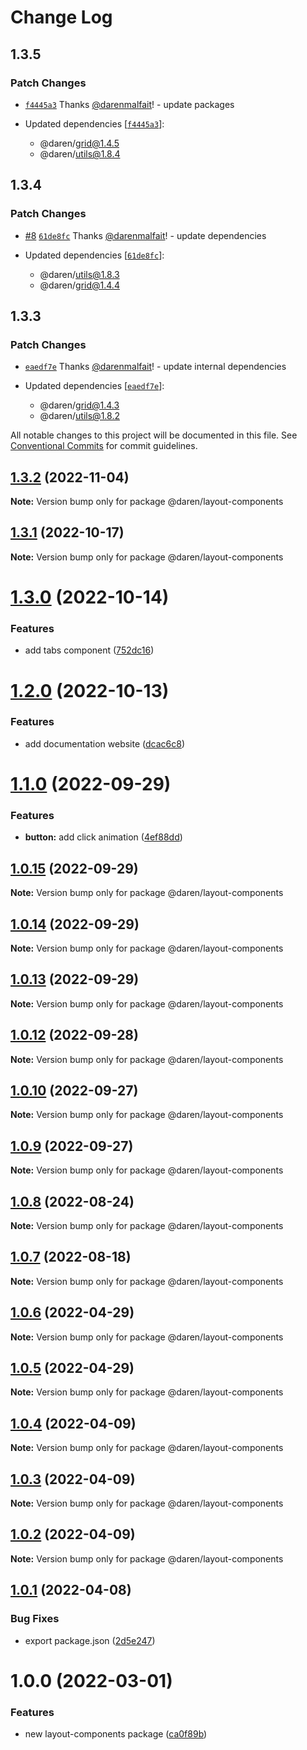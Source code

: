 # Change Log

## 1.3.5

### Patch Changes

- [`f4445a3`](https://github.com/darenmalfait/darenui/commit/f4445a32ed44d0726d408d3f33606cff708f1eb8) Thanks [@darenmalfait](https://github.com/darenmalfait)! - update packages

- Updated dependencies [[`f4445a3`](https://github.com/darenmalfait/darenui/commit/f4445a32ed44d0726d408d3f33606cff708f1eb8)]:
  - @daren/grid@1.4.5
  - @daren/utils@1.8.4

## 1.3.4

### Patch Changes

- [#8](https://github.com/darenmalfait/darenui/pull/8) [`61de8fc`](https://github.com/darenmalfait/darenui/commit/61de8fc492873cfedd117b4d6a43424568a6b393) Thanks [@darenmalfait](https://github.com/darenmalfait)! - update dependencies

- Updated dependencies [[`61de8fc`](https://github.com/darenmalfait/darenui/commit/61de8fc492873cfedd117b4d6a43424568a6b393)]:
  - @daren/utils@1.8.3
  - @daren/grid@1.4.4

## 1.3.3

### Patch Changes

- [`eaedf7e`](https://github.com/darenmalfait/darenui/commit/eaedf7e6a4e0d73281befbd871815c169a4a6800) Thanks [@darenmalfait](https://github.com/darenmalfait)! - update internal dependencies

- Updated dependencies [[`eaedf7e`](https://github.com/darenmalfait/darenui/commit/eaedf7e6a4e0d73281befbd871815c169a4a6800)]:
  - @daren/grid@1.4.3
  - @daren/utils@1.8.2

All notable changes to this project will be documented in this file.
See [Conventional Commits](https://conventionalcommits.org) for commit guidelines.

## [1.3.2](https://github.com/darenmalfait/darenui/compare/@daren/layout-components@1.3.1...@daren/layout-components@1.3.2) (2022-11-04)

**Note:** Version bump only for package @daren/layout-components

## [1.3.1](https://github.com/darenmalfait/darenui/compare/@daren/layout-components@1.3.0...@daren/layout-components@1.3.1) (2022-10-17)

**Note:** Version bump only for package @daren/layout-components

# [1.3.0](https://github.com/darenmalfait/darenui/compare/@daren/layout-components@1.2.0...@daren/layout-components@1.3.0) (2022-10-14)

### Features

- add tabs component ([752dc16](https://github.com/darenmalfait/darenui/commit/752dc16448f0abe47af1c4f32459cf2ac741a40c))

# [1.2.0](https://github.com/darenmalfait/darenui/compare/@daren/layout-components@1.1.0...@daren/layout-components@1.2.0) (2022-10-13)

### Features

- add documentation website ([dcac6c8](https://github.com/darenmalfait/darenui/commit/dcac6c846bdb6febc3587ab6b3edb0dfdec5a63d))

# [1.1.0](https://github.com/darenmalfait/darenui/compare/@daren/layout-components@1.0.15...@daren/layout-components@1.1.0) (2022-09-29)

### Features

- **button:** add click animation ([4ef88dd](https://github.com/darenmalfait/darenui/commit/4ef88dd88dbcf3411b3bfdd8250323b6e7338fb7))

## [1.0.15](https://github.com/darenmalfait/darenui/compare/@daren/layout-components@1.0.14...@daren/layout-components@1.0.15) (2022-09-29)

**Note:** Version bump only for package @daren/layout-components

## [1.0.14](https://github.com/darenmalfait/darenui/compare/@daren/layout-components@1.0.13...@daren/layout-components@1.0.14) (2022-09-29)

**Note:** Version bump only for package @daren/layout-components

## [1.0.13](https://github.com/darenmalfait/darenui/compare/@daren/layout-components@1.0.12...@daren/layout-components@1.0.13) (2022-09-29)

**Note:** Version bump only for package @daren/layout-components

## [1.0.12](https://github.com/darenmalfait/darenui/compare/@daren/layout-components@1.0.10...@daren/layout-components@1.0.12) (2022-09-28)

**Note:** Version bump only for package @daren/layout-components

## [1.0.10](https://github.com/darenmalfait/darenui/compare/@daren/layout-components@1.0.9...@daren/layout-components@1.0.10) (2022-09-27)

**Note:** Version bump only for package @daren/layout-components

## [1.0.9](https://github.com/darenmalfait/darenui/compare/@daren/layout-components@1.0.8...@daren/layout-components@1.0.9) (2022-09-27)

**Note:** Version bump only for package @daren/layout-components

## [1.0.8](https://github.com/darenmalfait/darenui/compare/@daren/layout-components@1.0.7...@daren/layout-components@1.0.8) (2022-08-24)

**Note:** Version bump only for package @daren/layout-components

## [1.0.7](https://github.com/darenmalfait/darenui/compare/@daren/layout-components@1.0.6...@daren/layout-components@1.0.7) (2022-08-18)

**Note:** Version bump only for package @daren/layout-components

## [1.0.6](https://github.com/darenmalfait/darenui/compare/@daren/layout-components@1.0.5...@daren/layout-components@1.0.6) (2022-04-29)

**Note:** Version bump only for package @daren/layout-components

## [1.0.5](https://github.com/darenmalfait/darenui/compare/@daren/layout-components@1.0.4...@daren/layout-components@1.0.5) (2022-04-29)

**Note:** Version bump only for package @daren/layout-components

## [1.0.4](https://github.com/darenmalfait/darenui/compare/@daren/layout-components@1.0.3...@daren/layout-components@1.0.4) (2022-04-09)

**Note:** Version bump only for package @daren/layout-components

## [1.0.3](https://github.com/darenmalfait/darenui/compare/@daren/layout-components@1.0.2...@daren/layout-components@1.0.3) (2022-04-09)

**Note:** Version bump only for package @daren/layout-components

## [1.0.2](https://github.com/darenmalfait/darenui/compare/@daren/layout-components@1.0.1...@daren/layout-components@1.0.2) (2022-04-09)

**Note:** Version bump only for package @daren/layout-components

## [1.0.1](https://github.com/darenmalfait/darenui/compare/@daren/layout-components@1.0.0...@daren/layout-components@1.0.1) (2022-04-08)

### Bug Fixes

- export package.json ([2d5e247](https://github.com/darenmalfait/darenui/commit/2d5e24797a289b7507666bf67d954fc93be33d8f))

# 1.0.0 (2022-03-01)

### Features

- new layout-components package ([ca0f89b](https://github.com/darenmalfait/darenui/commit/ca0f89b74932101ca733d57901d979f818956995))
